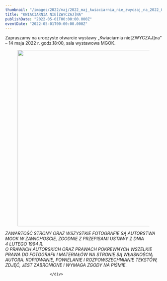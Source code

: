 ```yaml
---
thumbnail: "/images/2022/maj/2022_maj_kwiaciarnia_nie_zwyczaj_na_2022_05_kwiaciarnia_nie_zwyczaj_na_pl1.jpg"
title: "KWIACIARNIA NIE[ZWYCZAJ]NA"
publishDate: "2022-05-01T00:00:00.000Z"
eventDate: "2022-05-01T00:00:00.000Z"
---
```


<div class="entry-content">
							
							
<p>Zapraszamy na uroczyste otwarcie wystawy „Kwiaciarnia nie[ZWYCZAJ]na” – 14 maja 2022 r. godz.18:00, sala wystawowa MGOK.</p>



<figure class="wp-block-image size-full"><a href="http://mgok-zawichost.pl/wp-content/uploads/2022/05/pl1.jpg"><img fetchpriority="high" decoding="async" width="800" height="566" src="/images/2022/maj/2022_maj_kwiaciarnia_nie_zwyczaj_na_2022_05_kwiaciarnia_nie_zwyczaj_na_pl1.jpg" alt="" class="wp-image-8645" srcset="/images/2022/maj/2022_maj_kwiaciarnia_nie_zwyczaj_na_2022_05_kwiaciarnia_nie_zwyczaj_na_pl1.jpg 800w, /images/2022/maj/pl1-300x212.jpg 300w, /images/2022/maj/pl1-768x543.jpg 768w" sizes="(max-width: 800px) 100vw, 800px"></a></figure>



<p><em>ZAWARTOŚĆ STRONY ORAZ WSZYSTKIE FOTOGRAFIE SĄ AUTORSTWA MGOK W ZAWICHOŚCIE, ZGODNIE Z PRZEPISAMI USTAWY Z DNIA&nbsp;</em><br><em>4 LUTEGO 1994 R.<br>O PRAWACH AUTORSKICH ORAZ PRAWACH POKREWNYCH WSZELKIE PRAWA DO FOTOGRAFII I MATERIAŁÓW NA STRONIE SĄ WŁASNOŚCIĄ AUTORA. KOPIOWANIE, POWIELANIE I ROZPOWSZECHNIANIE TEKSTÓW, ZDJĘĆ, JEST ZABRONIONE I WYMAGA ZGODY NA PIŚMIE</em>.</p>
						
						</div>
